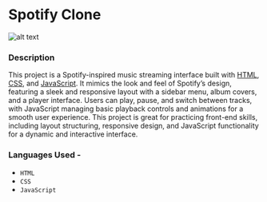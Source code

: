 # Spotify Clone

![alt text](/images/Screenshot%20from%202024-11-10%2015-59-39.png)

### Description

This project is a Spotify-inspired music streaming interface built with [HTML](https://developer.mozilla.org/en-US/docs/Web/HTML), [CSS](https://developer.mozilla.org/en-US/docs/Web/CSS), and [JavaScript](https://developer.mozilla.org/en-US/docs/Web/JavaScript). It mimics the look and feel of Spotify’s design, featuring a sleek and responsive layout with a sidebar menu, album covers, and a player interface. Users can play, pause, and switch between tracks, with JavaScript managing basic playback controls and animations for a smooth user experience. This project is great for practicing front-end skills, including layout structuring, responsive design, and JavaScript functionality for a dynamic and interactive interface.

### Languages Used -
+ `HTML`
+ `CSS`
+ `JavaScript`